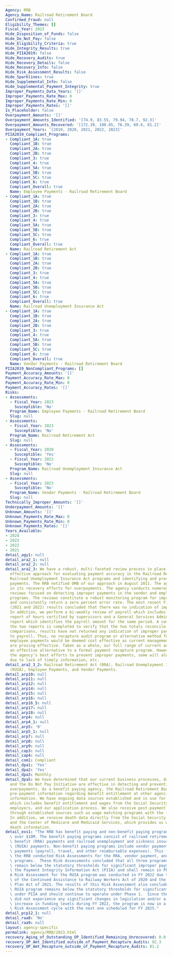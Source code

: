 ```yaml
---
Agency: RRB
Agency_Name: Railroad Retirement Board
Confirmed_Fraud: null
Eligibility_Themes: []
Fiscal_Year: 2023
Hide_Disposition_of_Funds: false
Hide_Do_Not_Pay: false
Hide_Eligibility_Criteria: true
Hide_Integrity_Results: true
Hide_PIIA2019: false
Hide_Recovery_Audits: true
Hide_Recovery_Details: false
Hide_Recovery_Info: false
Hide_Risk_Assessment_Results: false
Hide_Sparklines: true
Hide_Supplemental_Info: false
Hide_Supplemental_Payment_Integrity: true
Improper_Payments_Data_Years: '[]'
Improper_Payments_Rate_Max: 0
Improper_Payments_Rate_Min: 0
Improper_Payments_Rates: '[]'
Is_Placeholder: false
Overpayment_Amounts: '[]'
Overpayment_Amounts_Identified: '[74.9, 83.55, 79.94, 78.7, 92.3]'
Overpayment_Amounts_Recovered: '[172.39, 108.85, 76.39, 69.6, 81.2]'
Overpayment_Years: '[2019, 2020, 2021, 2022, 2023]'
PIIA2019_Compliant_Programs:
- Compliant_1A: true
  Compliant_1B: true
  Compliant_2A: true
  Compliant_2B: true
  Compliant_3: true
  Compliant_4: true
  Compliant_5A: true
  Compliant_5B: true
  Compliant_5C: true
  Compliant_6: true
  Compliant_Overall: true
  Name: Employee Payments - Railroad Retirement Board
- Compliant_1A: true
  Compliant_1B: true
  Compliant_2A: true
  Compliant_2B: true
  Compliant_3: true
  Compliant_4: true
  Compliant_5A: true
  Compliant_5B: true
  Compliant_5C: true
  Compliant_6: true
  Compliant_Overall: true
  Name: Railroad Retirement Act
- Compliant_1A: true
  Compliant_1B: true
  Compliant_2A: true
  Compliant_2B: true
  Compliant_3: true
  Compliant_4: true
  Compliant_5A: true
  Compliant_5B: true
  Compliant_5C: true
  Compliant_6: true
  Compliant_Overall: true
  Name: Railroad Unemployment Insurance Act
- Compliant_1A: true
  Compliant_1B: true
  Compliant_2A: true
  Compliant_2B: true
  Compliant_3: true
  Compliant_4: true
  Compliant_5A: true
  Compliant_5B: true
  Compliant_5C: true
  Compliant_6: true
  Compliant_Overall: true
  Name: Vendor Payments - Railroad Retirement Board
PIIA2019_NonCompliant_Programs: []
Payment_Accuracy_Amounts: '[]'
Payment_Accuracy_Rate_Max: 0
Payment_Accuracy_Rate_Min: 0
Payment_Accuracy_Rates: '[]'
Risks:
- Assessments:
  - Fiscal_Year: 2023
    Susceptible: 'No'
  Program_Name: Employee Payments - Railroad Retirement Board
  Slug: null
- Assessments:
  - Fiscal_Year: 2023
    Susceptible: 'No'
  Program_Name: Railroad Retirement Act
  Slug: null
- Assessments:
  - Fiscal_Year: 2020
    Susceptible: 'Yes'
  - Fiscal_Year: 2022
    Susceptible: 'No'
  Program_Name: Railroad Unemployment Insurance Act
  Slug: null
- Assessments:
  - Fiscal_Year: 2023
    Susceptible: 'No'
  Program_Name: Vendor Payments - Railroad Retirement Board
  Slug: null
Technically_Improper_Amounts: '[]'
Underpayment_Amounts: '[]'
Unknown_Amounts: '[]'
Unknown_Payments_Rate_Max: 0
Unknown_Payments_Rate_Min: 0
Unknown_Payments_Rates: '[]'
Years_Available:
- 2024
- 2023
- 2022
- 2021
detail_agy1: null
detail_ara2_1: null
detail_ara2_2: null
detail_ara2_3: We have a robust, multi-faceted review process in place that is an
  effective approach for evaluating payment accuracy in the Railroad Retirement and
  Railroad Unemployment Insurance Act programs and identifying and preventing improper
  payments. The RRB notified OMB of our approach in August 2011. The agency is diligent
  in its recovery efforts for overpayments. The agency conducts numerous quality assurance
  reviews focused on detecting improper payments in the vendor and employee payment
  programs. The reviews constitute a robust monitoring program for improper payments
  and consistently return a zero percent error rate. The most recent Fiscal Years’
  (2021 and 2022) results concluded that there was no indication of improper payments.
  In addition, we perform a bi-weekly review of payroll which includes a HR Links
  report of hours certified by supervisors and a General Services Administration's
  report which identifies the payroll amount for the same period. A comparison of
  the two reports is completed to verify that the two totals reconcile. Based on the
  comparisons, results have not returned any indication of improper payments related
  to payroll. Thus, no recapture audit program or alternative method for vendor and
  employee payments would be deemed cost effective as current management controls
  are proving effective. Taken as a whole, our full range of current activities constitutes
  an effective alternative to a formal payment recapture program. However, despite
  the agency’s best efforts to prevent improper payments, some will always occur,
  due to lack of timely information, etc.
detail_ara2_3_2: Railroad Retirement Act (RRA), Railroad Unemployment Insurance Act
  (RUIA), Employee Payments, and Vendor Payments.
detail_arp10: null
detail_arp11: null
detail_arp12: null
detail_arp14: null
detail_arp15: null
detail_arp16: null
detail_arp16_5: null
detail_arp17: null
detail_arp18: null
detail_arp4: null
detail_arp4_1: null
detail_arp5: '0'
detail_arp5_1: null
detail_arp7: null
detail_arp8: null
detail_arp9: null
detail_cap3: null
detail_cap4: null
detail_com1: Compliant
detail_dpa1: 'Yes'
detail_dpa2: 'Yes'
detail_dpa3: Monthly
detail_dpa5: We have determined that our current business processes, data sources,
  and the Do Not Pay Initiative are effective in detecting and preventing benefit
  overpayments. As a benefit paying agency, the Railroad Retirement Board (RRB) receives
  pre-payment information regarding benefit entitlement at other agencies and wage
  information. We have ongoing data sources established and in use for this information,
  which includes benefit entitlement and wages from the Social Security Administration,
  employers, and our application process. We also receive post-payment wage information
  through established sources such as wage matching programs with the fifty states.
  In addition, we receive death data directly from the Social Security Administration
  and the Center of Medicare and Medicaid Services, which provides us with detailed
  death information.
detail_exs1: "The RRB has benefit paying and non-benefit paying programs with outlays\
  \ over $10M. The benefit paying programs consist of railroad retirement and survivor\
  \ benefit (RRA) payments and railroad unemployment and sickness insurance benefit\
  \ (RUIA) payments. Non-benefit paying programs include vendor payments and employee\
  \ payments (payroll, travel, and other reimbursable expenses). This fiscal year,\
  \ the RRB conducted Risk Assessments for the RRA, vendor payment, and employee payment\
  \ programs.  These Risk Assessments concluded that all three programs continue to\
  \ remain below the statutory thresholds for significant improper payments under\
  \ the Payment Integrity Information Act (PIIA) and shall remain in Phase 1.  \n\n\
  A Risk Assessment for the RUIA program was conducted in FY 2022 due to the passages\
  \ of the Continued Assistance to Railway Workers Act of 2020 and the American Rescue\
  \ Plan Act of 2021. The results of this Risk Assessment also concluded that the\
  \ RUIA program remains below the statutory thresholds for significant improper payments\
  \ under PIIA and should continue to operate under Phase 1.  Since the RUIA program\
  \ did not experience any significant changes in legislation and/or a significant\
  \ increase in funding levels during FY 2022, the program is now in a three-year\
  \ Risk Assessment cycle with the next one scheduled for FY 2025."
detail_pcp12_1: null
detail_raa8: 'No'
detail_raa9: null
layout: agency-specific
permalink: agency/RRB/2023.html
recovery_Aging_of_Outstanding_OP_Identified_Remaining_Unrecovered: 0.0
recovery_OP_Amt_Identified_outside_of_Payment_Recapture_Audits: 92.3
recovery_OP_Amt_Recapture_outside_of_Payment_Recapture_Audits: 81.2
---
```

